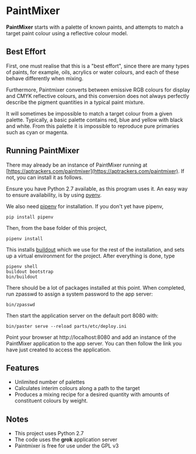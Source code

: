 # PaintMixer

**PaintMixer** starts with a palette of known paints, and attempts to match a target paint colour using a reflective colour model.

## Best Effort

First, one must realise that this is a "best effort", since there are many types of paints, for example, oils, acrylics or water colours, and each of these behave differently when mixing.

Furthermore, Paintmixer converts between emissive RGB colours for display and CMYK reflective colours, and this conversion does not always perfectly describe the pigment quantities in a typical paint mixture.

It will sometimes be impossible to match a target colour from a given palette.  Typically, a basic palette contains red, blue and yellow with black and white.  From this palette it is impossible to reproduce pure primaries such as cyan or magenta.


## Running PaintMixer

There may already be an instance of PaintMixer running at [https://aptrackers.com/paintmixer](https://aptrackers.com/paintmixer).  If not, you can install it as follows.

Ensure you have Python 2.7 available, as this program uses it.   An easy way to ensure availability, is by using [pyenv](https://github.com/pyenv/pyenv).

We also need [pipenv](https://pipenv.pypa.io/en/latest/) for installation.  If you don't yet have pipenv, 

	pip install pipenv

Then, from the base folder of this project, 

	pipenv install

This installs [buildout](https://www.buildout.org/en/latest/) which we use for the rest of the installation, and sets up a virtual environment for the project.  After everything is done, type

	pipenv shell
	buildout bootstrap
	bin/buildout
	
There should be a lot of packages installed at this point.  When completed, run zpasswd to assign a system password to the app server:

	bin/zpasswd

Then start the application server on the default port 8080 with:

	bin/paster serve --reload parts/etc/deploy.ini

Point your browser at http://localhost:8080 and add an instance of the PaintMixer application to the app server.  You can then
follow the link you have just created to access the application.


## Features

 * Unlimited number of palettes
 * Calculates interim colours along a path to the target
 * Produces a mixing recipe for a desired quantity with amounts of constituent colours by weight.

## Notes

 * This project uses Python 2.7
 * The code uses the **grok** application server
 * Paintmixer is free for use under the GPL v3
